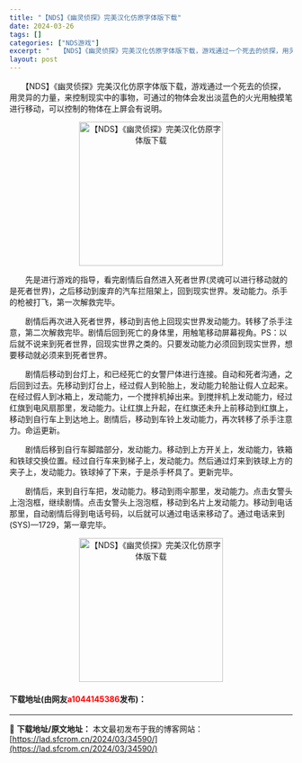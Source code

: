 ```yaml
---
title: "【NDS】《幽灵侦探》完美汉化仿原字体版下载"
date: 2024-03-26
tags: []
categories: ["NDS游戏"]
excerpt: "　　【NDS】《幽灵侦探》完美汉化仿原字体版下载，游戏通过一个死去的侦探，用灵异的力量，来控制现实中的事物，可通过的物体会发出淡蓝色的火光用触摸笔进行移动，可以控制的物体在上屏会有说明。 　　先是进行游戏的指导，看完剧情后自然进入死者世界(灵魂可以进行移动就的是死者世界)，之后移动到废弃的汽车拦阻架&hellip;"
layout: post
---
```


 <p>　　【NDS】《幽灵侦探》完美汉化仿原字体版下载，游戏通过一个死去的侦探，用灵异的力量，来控制现实中的事物，可通过的物体会发出淡蓝色的火光用触摸笔进行移动，可以控制的物体在上屏会有说明。</p> <p align="center"><img align="" border="0" src="https://lad.sfcrom.cn/wp-content/uploads/2024/03/20240326_66022e62896fa.png" width="256" alt="【NDS】《幽灵侦探》完美汉化仿原字体版下载" /></p> <p>　　先是进行游戏的指导，看完剧情后自然进入死者世界(灵魂可以进行移动就的是死者世界)，之后移动到废弃的汽车拦阻架上，回到现实世界。发动能力。杀手的枪被打飞，第一次解救完毕。</p> <p>　　剧情后再次进入死者世界，移动到吉他上回现实世界发动能力。转移了杀手注意，第二次解救完毕。剧情后回到死亡的身体里，用触笔移动屏幕视角。PS：以后就不说来到死者世界，回现实世界之类的。只要发动能力必须回到现实世界，想要移动就必须来到死者世界。</p> <p>　　剧情后移动到台灯上，和已经死亡的女警尸体进行连接。自动和死者沟通，之后回到过去。先移动到灯台上，经过假人到轮胎上，发动能力轮胎让假人立起来。在经过假人到冰箱上，发动能力，一个搅拌机掉出来。到搅拌机上发动能力，经过红旗到电风扇那里，发动能力。让红旗上升起，在红旗还未升上前移动到红旗上，移动到自行车上到达地上。剧情后，移动到车铃上发动能力，再次转移了杀手注意力。命运更新。</p> <p>　　剧情后移到自行车脚踏部分，发动能力。移动到上方开关上，发动能力，铁箱和铁球交换位置。经过自行车来到梯子上，发动能力。然后通过灯来到铁球上方的夹子上，发动能力。铁球掉了下来，于是杀手杯具了。更新完毕。</p> <p>　　剧情后，来到自行车把，发动能力。移动到雨伞那里，发动能力。点击女警头上泡泡框，继续剧情。点击女警头上泡泡框，移动到名片上发动能力。移动到电话那里，自动剧情后得到电话号码，以后就可以通过电话来移动了。通过电话来到(SYS)&mdash;1729，第一章完毕。</p> <p align="center"><img align="" border="0" src="https://lad.sfcrom.cn/wp-content/uploads/2024/03/20240326_66022e63041fa.png" width="256" alt="【NDS】《幽灵侦探》完美汉化仿原字体版下载" /></p> <p><h4>下载地址(由网友<font color="red">a1044145386</font>发布)：</h4></p> 

---
📖 **下载地址/原文地址：** 本文最初发布于我的博客网站：[https://lad.sfcrom.cn/2024/03/34590/](https://lad.sfcrom.cn/2024/03/34590/)
